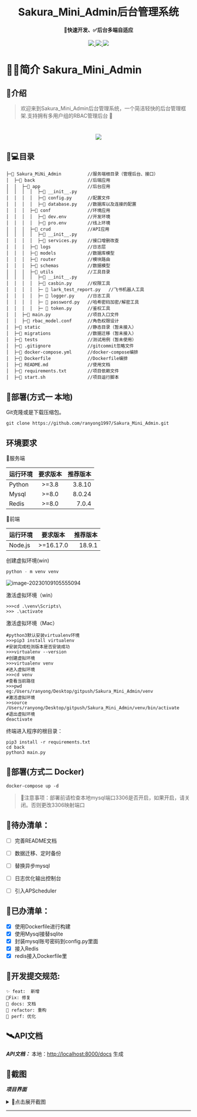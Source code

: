  <h1 align="center">Sakura_Mini_Admin后台管理系统</h1>
<h4 align="center">🚀快速开发、✅后台多端自适应</h4> 
<p align="center">
<a href="https://www.java.com/zh-CN/download/"><img src="https://img.shields.io/badge/Python-3.8-fadf6f"> </a> 
<a href="#"> <img src="https://img.shields.io/badge/FastAPI-0.88.0-46968a"> </a>
<a target="_blank" href="https://www.docker.com/"><img src="https://img.shields.io/badge/Docker--139cff"> </a>
</p>

# 👨‍💻‍简介 Sakura_Mini_Admin

## 👻介绍
>欢迎来到Sakura_Mini_Admin后台管理系统，一个简洁轻快的后台管理框架.支持拥有多用户组的RBAC管理后台 🚀

<h1 align="center">
    <a>
        <img src="https://readme-typing-svg.herokuapp.com?color=%2336BCF7&lines=春暖花开，百事可乐.;console.log(%22Hello%EF%BC%8CSakuta_MiNi_Admin%22)">  
    </a>
</h1>

## 🧐💻‍目录
```shell
├─📂 Sakura_MiNi_Admin          //服务端根目录（管理后台、接口）
│  ├─📂 back                    //后端应用
│  │  ├─📂 app                  //后台应用
│  │  │  │  ├─📄 __init__.py
│  │  │  │  ├─📄 config.py      //配置文件
│  │  │  │  ├─📄 database.py    //数据库以及连接的配置
│  │  │  ├─📂 conf              //环境应用
│  │  │  │  ├─📄 dev.env        //开发环境
│  │  │  │  ├─📄 pro.env        //线上环境
│  │  │  ├─📂 crud              //API应用
│  │  │  │  ├─📄 __init__.py
│  │  │  │  ├─📄 services.py    //接口增删改查
│  │  │  ├─📂 logs              //日志层
│  │  │  ├─📂 models            //数据库模型
│  │  │  ├─📂 router            //模块路由
│  │  │  ├─📂 schemas           //数据模型
│  │  │  ├─📂 utils             //工具目录
│  │  │  │  ├─📄 __init__.py
│  │  │  │  ├─📄 casbin.py      //权限工具
│  │  │  │  ├─ 📄 lark_test_report.py   //飞书机器人工具
│  │  │  │  ├─ 📄 logger.py     //日志工具
│  │  │  │  ├─ 📄 password.py   //哈希密码加密/解密工具
│  │  │  │  ├─ 📄 token.py      //鉴权工具
│  │  ├─📄 main.py              //项目入口文件
│  │  ├─📄 rbac_model.conf      //角色权限设计
│  ├─📂 static                  //静态目录（暂未接入）
│  ├─📂 migrations              //数据迁移（暂未接入）
│  ├─📂 tests                   //测试用例（暂未使用）
│  ├─📄 .gitignore              //gitcommit忽略文件
│  ├─📄 docker-compose.yml      //docker-compose编排
│  ├─📄 Dockerfile              //Dockerfile编排
│  ├─📄 README.md               //使用文档
│  ├─📄 requirements.txt        //项目依赖文件
│  ├─📄 start.sh                //项目运行脚本
```

## 💽部署(方式一 本地)
Git克隆或是下载压缩包。
```git
git clone https://github.com/ranyong1997/Sakura_Mini_Admin.git
```
## 环境要求
🧰服务端

| 运行环境 | 要求版本 | 推荐版本 |
| -------- | :------: | -------: |
| Python   |  >=3.8   |   3.8.10 |
| Mysql    |  >=8.0   |   8.0.24 |
| Redis    |  >=8.0   |    7.0.4 |

🧰前端

| 运行环境    |   要求版本    |    推荐版本 |
|---------|:---------:|--------:|
| Node.js | >=16.17.0 |  18.9.1 |
创建虚拟环境(win)
```python
python - m venv venv
```
![image-20230109105555094](https://cdn.jsdelivr.net/gh/ranyong1997/image_collect@main/img/202301091056655.png)

激活虚拟环境（win）
```shell
>>>cd .\venv\Scripts\
>>> .\activate
```

激活虚拟环境（Mac）
```shell
#python3默认安装virtualenv环境
>>>pip3 install virtualenv
#安装完成检测版本是否安装成功
>>>virtualenv --version
#创建虚拟环境
>>>virtualenv venv
#进入虚拟环境
>>>cd venv 
#查看当前路径
>>>pwd
eg:/Users/ranyong/Desktop/gitpush/Sakura_Mini_Admin/venv
#激活虚拟环境
>>source /Users/ranyong/Desktop/gitpush/Sakura_Mini_Admin/venv/bin/activate
#退出虚拟环境
deactivate
```

终端进入程序的根目录：
```
pip3 install -r requirements.txt
cd back
python3 main.py
```

## 💽部署(方式二 Docker)
```docker
docker-compose up -d
```
>📢注意事项：部署前请检查本地mysql端口3306是否开启，如果开启，请关闭。否则更改3306映射端口

## 🤦‍待办清单：
- [ ] 完善README文档
- [ ] 数据迁移、定时备份
- [ ] 替换异步mysql
- [ ] 日志优化输出控制台
- [ ] 引入APScheduler


## 🤦‍已办清单：
- [X] 使用Dockerfile进行构建
- [X] 使用Mysql接替sqlite
- [X] 封装mysql账号密码到config.py里面
- [X] 接入Redis
- [X] redis接入Dockerfile里

##  📢开发提交规范:
```text
✨ feat:  新增
🐞Fix: 修复
📃 docs: 文档
🦄 refactor: 重构
🎈 perf: 优化
```
## 🛰️API文档
***API文档：***
本地：[http://localhost:8000/docs](http://localhost:8000/docs)
生成
## 📸截图
***项目界面***
<details><summary>🔎点击展开截图</summary>
<div align="center">
  <img  width="80%"  src="图片地址" /><br>
</div>
</details>
<hr>